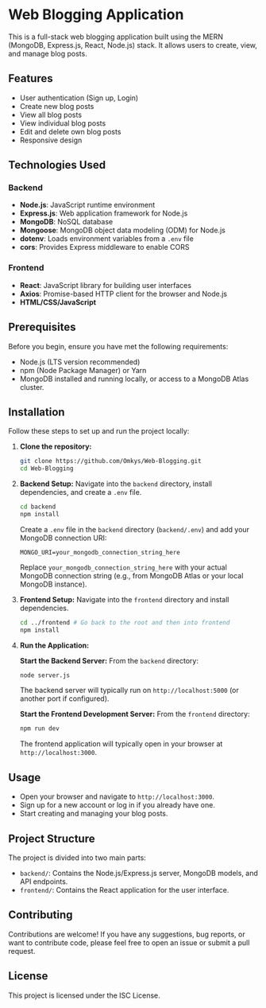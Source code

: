 # Web Blogging Application

This is a full-stack web blogging application built using the MERN (MongoDB, Express.js, React, Node.js) stack. It allows users to create, view, and manage blog posts.

## Features

-   User authentication (Sign up, Login)
-   Create new blog posts
-   View all blog posts
-   View individual blog posts
-   Edit and delete own blog posts
-   Responsive design

## Technologies Used

### Backend

-   **Node.js**: JavaScript runtime environment
-   **Express.js**: Web application framework for Node.js
-   **MongoDB**: NoSQL database
-   **Mongoose**: MongoDB object data modeling (ODM) for Node.js
-   **dotenv**: Loads environment variables from a `.env` file
-   **cors**: Provides Express middleware to enable CORS

### Frontend

-   **React**: JavaScript library for building user interfaces
-   **Axios**: Promise-based HTTP client for the browser and Node.js
-   **HTML/CSS/JavaScript**

## Prerequisites

Before you begin, ensure you have met the following requirements:

-   Node.js (LTS version recommended)
-   npm (Node Package Manager) or Yarn
-   MongoDB installed and running locally, or access to a MongoDB Atlas cluster.

## Installation

Follow these steps to set up and run the project locally:

1.  **Clone the repository:**
    ```bash
    git clone https://github.com/Omkys/Web-Blogging.git
    cd Web-Blogging
    ```

2.  **Backend Setup:**
    Navigate into the `backend` directory, install dependencies, and create a `.env` file.

    ```bash
    cd backend
    npm install
    ```

    Create a `.env` file in the `backend` directory (`backend/.env`) and add your MongoDB connection URI:

    ```
    MONGO_URI=your_mongodb_connection_string_here
    ```
    Replace `your_mongodb_connection_string_here` with your actual MongoDB connection string (e.g., from MongoDB Atlas or your local MongoDB instance).

3.  **Frontend Setup:**
    Navigate into the `frontend` directory and install dependencies.

    ```bash
    cd ../frontend # Go back to the root and then into frontend
    npm install
    ```

4.  **Run the Application:**

    **Start the Backend Server:**
    From the `backend` directory:
    ```bash
    node server.js
    ```
    The backend server will typically run on `http://localhost:5000` (or another port if configured).

    **Start the Frontend Development Server:**
    From the `frontend` directory:
    ```bash
    npm run dev
    ```
    The frontend application will typically open in your browser at `http://localhost:3000`.

## Usage

-   Open your browser and navigate to `http://localhost:3000`.
-   Sign up for a new account or log in if you already have one.
-   Start creating and managing your blog posts.

## Project Structure

The project is divided into two main parts:

-   `backend/`: Contains the Node.js/Express.js server, MongoDB models, and API endpoints.
-   `frontend/`: Contains the React application for the user interface.

## Contributing

Contributions are welcome! If you have any suggestions, bug reports, or want to contribute code, please feel free to open an issue or submit a pull request.

## License

This project is licensed under the ISC License.
